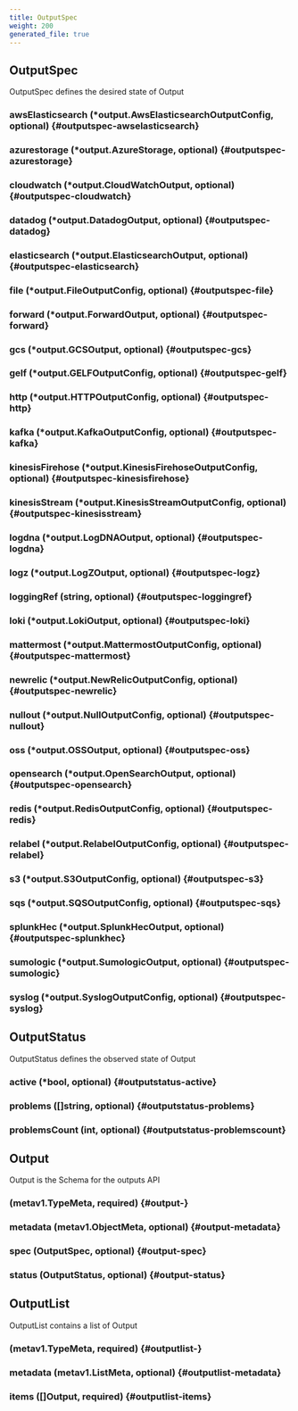 ```yaml
---
title: OutputSpec
weight: 200
generated_file: true
---
```


## OutputSpec

OutputSpec defines the desired state of Output

### awsElasticsearch (*output.AwsElasticsearchOutputConfig, optional) {#outputspec-awselasticsearch}


### azurestorage (*output.AzureStorage, optional) {#outputspec-azurestorage}


### cloudwatch (*output.CloudWatchOutput, optional) {#outputspec-cloudwatch}


### datadog (*output.DatadogOutput, optional) {#outputspec-datadog}


### elasticsearch (*output.ElasticsearchOutput, optional) {#outputspec-elasticsearch}


### file (*output.FileOutputConfig, optional) {#outputspec-file}


### forward (*output.ForwardOutput, optional) {#outputspec-forward}


### gcs (*output.GCSOutput, optional) {#outputspec-gcs}


### gelf (*output.GELFOutputConfig, optional) {#outputspec-gelf}


### http (*output.HTTPOutputConfig, optional) {#outputspec-http}


### kafka (*output.KafkaOutputConfig, optional) {#outputspec-kafka}


### kinesisFirehose (*output.KinesisFirehoseOutputConfig, optional) {#outputspec-kinesisfirehose}


### kinesisStream (*output.KinesisStreamOutputConfig, optional) {#outputspec-kinesisstream}


### logdna (*output.LogDNAOutput, optional) {#outputspec-logdna}


### logz (*output.LogZOutput, optional) {#outputspec-logz}


### loggingRef (string, optional) {#outputspec-loggingref}


### loki (*output.LokiOutput, optional) {#outputspec-loki}


### mattermost (*output.MattermostOutputConfig, optional) {#outputspec-mattermost}


### newrelic (*output.NewRelicOutputConfig, optional) {#outputspec-newrelic}


### nullout (*output.NullOutputConfig, optional) {#outputspec-nullout}


### oss (*output.OSSOutput, optional) {#outputspec-oss}


### opensearch (*output.OpenSearchOutput, optional) {#outputspec-opensearch}


### redis (*output.RedisOutputConfig, optional) {#outputspec-redis}


### relabel (*output.RelabelOutputConfig, optional) {#outputspec-relabel}


### s3 (*output.S3OutputConfig, optional) {#outputspec-s3}


### sqs (*output.SQSOutputConfig, optional) {#outputspec-sqs}


### splunkHec (*output.SplunkHecOutput, optional) {#outputspec-splunkhec}


### sumologic (*output.SumologicOutput, optional) {#outputspec-sumologic}


### syslog (*output.SyslogOutputConfig, optional) {#outputspec-syslog}



## OutputStatus

OutputStatus defines the observed state of Output

### active (*bool, optional) {#outputstatus-active}


### problems ([]string, optional) {#outputstatus-problems}


### problemsCount (int, optional) {#outputstatus-problemscount}



## Output

Output is the Schema for the outputs API

###  (metav1.TypeMeta, required) {#output-}


### metadata (metav1.ObjectMeta, optional) {#output-metadata}


### spec (OutputSpec, optional) {#output-spec}


### status (OutputStatus, optional) {#output-status}



## OutputList

OutputList contains a list of Output

###  (metav1.TypeMeta, required) {#outputlist-}


### metadata (metav1.ListMeta, optional) {#outputlist-metadata}


### items ([]Output, required) {#outputlist-items}



